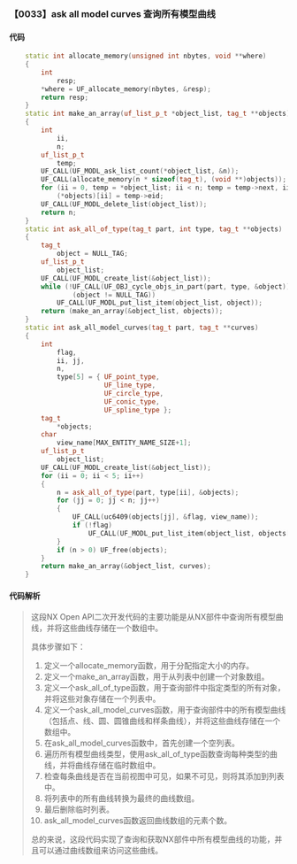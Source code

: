 ### 【0033】ask all model curves 查询所有模型曲线

#### 代码

```cpp
    static int allocate_memory(unsigned int nbytes, void **where)  
    {  
        int  
            resp;  
        *where = UF_allocate_memory(nbytes, &resp);  
        return resp;  
    }  
    static int make_an_array(uf_list_p_t *object_list, tag_t **objects)  
    {  
        int  
            ii,  
            n;  
        uf_list_p_t  
            temp;  
        UF_CALL(UF_MODL_ask_list_count(*object_list, &n));  
        UF_CALL(allocate_memory(n * sizeof(tag_t), (void **)objects));  
        for (ii = 0, temp = *object_list; ii < n; temp = temp->next, ii++)  
            (*objects)[ii] = temp->eid;  
        UF_CALL(UF_MODL_delete_list(object_list));  
        return n;  
    }  
    static int ask_all_of_type(tag_t part, int type, tag_t **objects)  
    {  
        tag_t  
            object = NULL_TAG;  
        uf_list_p_t  
            object_list;  
        UF_CALL(UF_MODL_create_list(&object_list));  
        while (!UF_CALL(UF_OBJ_cycle_objs_in_part(part, type, &object)) &&  
                (object != NULL_TAG))  
            UF_CALL(UF_MODL_put_list_item(object_list, object));  
        return (make_an_array(&object_list, objects));  
    }  
    static int ask_all_model_curves(tag_t part, tag_t **curves)  
    {  
        int  
            flag,  
            ii, jj,  
            n,  
            type[5] = { UF_point_type,  
                        UF_line_type,  
                        UF_circle_type,  
                        UF_conic_type,  
                        UF_spline_type };  
        tag_t  
            *objects;  
        char  
            view_name[MAX_ENTITY_NAME_SIZE+1];  
        uf_list_p_t  
            object_list;  
        UF_CALL(UF_MODL_create_list(&object_list));  
        for (ii = 0; ii < 5; ii++)  
        {  
            n = ask_all_of_type(part, type[ii], &objects);  
            for (jj = 0; jj < n; jj++)  
            {  
                UF_CALL(uc6409(objects[jj], &flag, view_name));  
                if (!flag)  
                    UF_CALL(UF_MODL_put_list_item(object_list, objects[jj]));  
            }  
            if (n > 0) UF_free(objects);  
        }  
        return make_an_array(&object_list, curves);  
    }

```

#### 代码解析

> 这段NX Open API二次开发代码的主要功能是从NX部件中查询所有模型曲线，并将这些曲线存储在一个数组中。
>
> 具体步骤如下：
>
> 1. 定义一个allocate_memory函数，用于分配指定大小的内存。
> 2. 定义一个make_an_array函数，用于从列表中创建一个对象数组。
> 3. 定义一个ask_all_of_type函数，用于查询部件中指定类型的所有对象，并将这些对象存储在一个列表中。
> 4. 定义一个ask_all_model_curves函数，用于查询部件中的所有模型曲线（包括点、线、圆、圆锥曲线和样条曲线），并将这些曲线存储在一个数组中。
> 5. 在ask_all_model_curves函数中，首先创建一个空列表。
> 6. 遍历所有模型曲线类型，使用ask_all_of_type函数查询每种类型的曲线，并将曲线存储在临时数组中。
> 7. 检查每条曲线是否在当前视图中可见，如果不可见，则将其添加到列表中。
> 8. 将列表中的所有曲线转换为最终的曲线数组。
> 9. 最后删除临时列表。
> 10. ask_all_model_curves函数返回曲线数组的元素个数。
>
> 总的来说，这段代码实现了查询和获取NX部件中所有模型曲线的功能，并且可以通过曲线数组来访问这些曲线。
>
